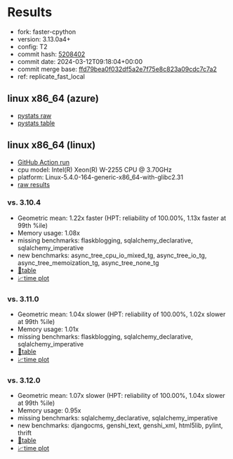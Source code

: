 # Results

- fork: faster-cpython
- version: 3.13.0a4+
- config: T2
- commit hash: [5208402](https://github.com/faster%2dcpython/cpython/commit/5208402)
- commit date: 2024-03-12T09:18:04+00:00
- commit merge base: [ffd79bea0f032df5a2e7f75e8c823a09cdc7c7a2](https://github.com/faster%2dcpython/cpython/commit/ffd79bea0f032df5a2e7f75e8c823a09cdc7c7a2)
- ref: replicate_fast_local

## linux x86_64 (azure)

- [pystats raw](bm-20240312-azure-x86_64-faster%252dcpython-replicate_fast_local-3.13.0a4%2B-5208402-pystats.json)
- [pystats table](bm-20240312-azure-x86_64-faster%252dcpython-replicate_fast_local-3.13.0a4%2B-5208402-pystats.md)

## linux x86_64 (linux)

- [GitHub Action run](https://github.com/faster-cpython/benchmarking/actions/runs/8246559397)
- cpu model: Intel(R) Xeon(R) W-2255 CPU @ 3.70GHz
- platform: Linux-5.4.0-164-generic-x86_64-with-glibc2.31
- [raw results](bm-20240312-linux-x86_64-faster%252dcpython-replicate_fast_local-3.13.0a4%2B-5208402.json)

### vs. 3.10.4

- Geometric mean: 1.22x faster (HPT: reliability of 100.00%, 1.13x faster at 99th %ile)
- Memory usage: 1.08x
- missing benchmarks: flaskblogging, sqlalchemy_declarative, sqlalchemy_imperative
- new benchmarks: async_tree_cpu_io_mixed_tg, async_tree_io_tg, async_tree_memoization_tg, async_tree_none_tg
- [📄table](bm-20240312-linux-x86_64-faster%252dcpython-replicate_fast_local-3.13.0a4%2B-5208402-vs-3.10.4.md)
- [📈time plot](bm-20240312-linux-x86_64-faster%252dcpython-replicate_fast_local-3.13.0a4%2B-5208402-vs-3.10.4.png)

### vs. 3.11.0

- Geometric mean: 1.04x slower (HPT: reliability of 100.00%, 1.02x slower at 99th %ile)
- Memory usage: 1.01x
- missing benchmarks: flaskblogging, sqlalchemy_declarative, sqlalchemy_imperative
- [📄table](bm-20240312-linux-x86_64-faster%252dcpython-replicate_fast_local-3.13.0a4%2B-5208402-vs-3.11.0.md)
- [📈time plot](bm-20240312-linux-x86_64-faster%252dcpython-replicate_fast_local-3.13.0a4%2B-5208402-vs-3.11.0.png)

### vs. 3.12.0

- Geometric mean: 1.07x slower (HPT: reliability of 100.00%, 1.04x slower at 99th %ile)
- Memory usage: 0.95x
- missing benchmarks: sqlalchemy_declarative, sqlalchemy_imperative
- new benchmarks: djangocms, genshi_text, genshi_xml, html5lib, pylint, thrift
- [📄table](bm-20240312-linux-x86_64-faster%252dcpython-replicate_fast_local-3.13.0a4%2B-5208402-vs-3.12.0.md)
- [📈time plot](bm-20240312-linux-x86_64-faster%252dcpython-replicate_fast_local-3.13.0a4%2B-5208402-vs-3.12.0.png)

